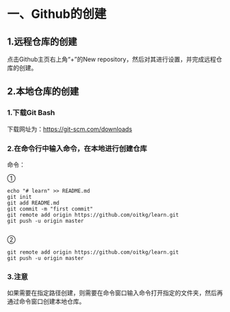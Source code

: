 # 一、Github的创建

## 1.远程仓库的创建

点击Github主页右上角“+”的New repository，然后对其进行设置，并完成远程仓库的创建。

## 2.本地仓库的创建

### 1.下载Git Bash

下载网址为：https://git-scm.com/downloads

### 2.在命令行中输入命令，在本地进行创建仓库

命令：

①

```
echo "# learn" >> README.md
git init
git add README.md
git commit -m "first commit"
git remote add origin https://github.com/oitkg/learn.git
git push -u origin master
                
```

②

```
git remote add origin https://github.com/oitkg/learn.git
git push -u origin master
```

### 3.注意

如果需要在指定路径创建，则需要在命令窗口输入命令打开指定的文件夹，然后再通过命令窗口创建本地仓库。